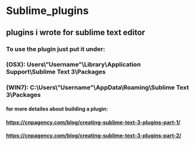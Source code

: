 # Sublime_plugins
## plugins i wrote for sublime text editor
### To use the plugin just put it under:
### (OSX): Users\”Username”\Library\Application Support\Sublime Text 3\Packages
### (WIN7): C:\Users\”Username”\AppData\Roaming\Sublime Text 3\Packages
#### for more detailes about building a plugin:
#### https://cnpagency.com/blog/creating-sublime-text-3-plugins-part-1/
#### https://cnpagency.com/blog/creating-sublime-text-3-plugins-part-2/
